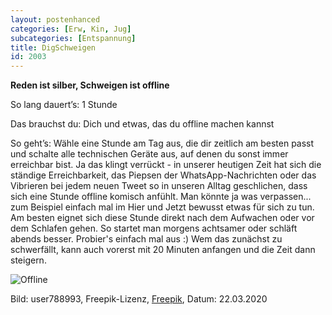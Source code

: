 ```yaml
---
layout: postenhanced
categories: [Erw, Kin, Jug]
subcategories: [Entspannung]
title: DigSchweigen
id: 2003
---
```

**Reden ist silber, Schweigen ist offline**

So lang dauert’s: 1 Stunde

Das brauchst du: Dich und etwas, das du offline machen kannst

So geht’s: Wähle eine Stunde am Tag aus, die dir zeitlich am besten passt und schalte alle technischen Geräte aus, auf denen du sonst immer erreichbar bist. Ja das klingt verrückt - in unserer heutigen Zeit hat sich die ständige Erreichbarkeit, das Piepsen der WhatsApp-Nachrichten oder das Vibrieren bei jedem neuen Tweet so in unseren Alltag geschlichen, dass sich eine Stunde offline komisch anfühlt. Man könnte ja was verpassen... zum Beispiel einfach mal im Hier und Jetzt bewusst etwas für sich zu tun. Am besten eignet sich diese Stunde direkt nach dem Aufwachen oder vor dem Schlafen gehen. So startet man morgens achtsamer oder schläft abends besser. Probier's einfach mal aus :) Wem das zunächst zu schwerfällt, kann auch vorerst mit 20 Minuten anfangen und die Zeit dann steigern. 

![Offline](https://image.freepik.com/vektoren-kostenlos/digitales-inbound-marketing_68196-269.jpg)

Bild: user788993, Freepik-Lizenz, [Freepik](https://de.freepik.com/vektoren-premium/digitales-inbound-marketing_3437444.htm#page=1&query=offline&position=3), Datum: 22.03.2020
